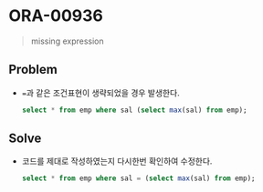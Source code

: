 # ORA-00936

>  missing expression

## Problem

* `=`과 같은 조건표현이 생략되었을 경우 발생한다.

  ```sql
  select * from emp where sal (select max(sal) from emp);
  ```

## Solve

* 코드를 제대로 작성하였는지 다시한번 확인하여 수정한다.

  ```sql
  select * from emp where sal = (select max(sal) from emp);
  ```

  